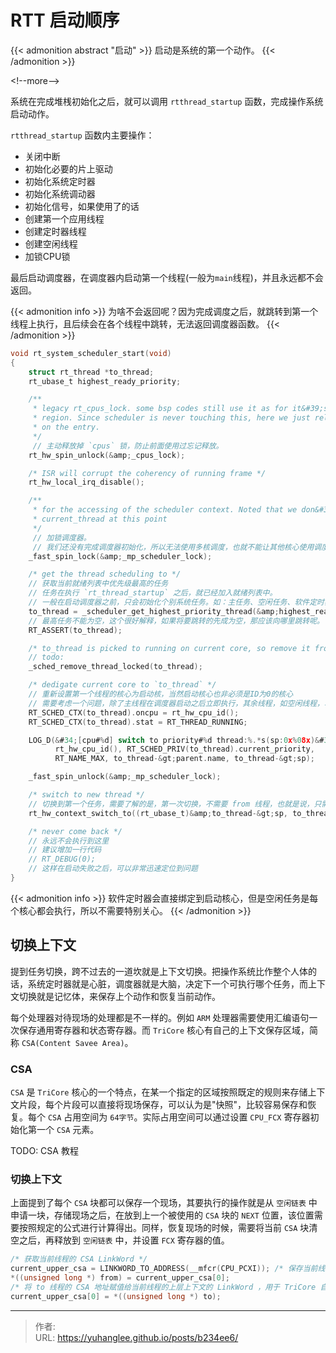 # RTT 启动顺序


{{&lt; admonition abstract &#34;启动&#34; &gt;}}
启动是系统的第一个动作。
{{&lt; /admonition &gt;}}




&lt;!--more--&gt;


系统在完成堆桟初始化之后，就可以调用 `rtthread_startup` 函数，完成操作系统启动动作。

`rtthread_startup` 函数内主要操作：
- 关闭中断
- 初始化必要的片上驱动
- 初始化系统定时器
- 初始化系统调动器
- 初始化信号，如果使用了的话
- 创建第一个应用线程
- 创建定时器线程
- 创建空闲线程
- 加锁CPU锁

最后启动调度器，在调度器内启动第一个线程(一般为`main`线程)，并且永远都不会返回。

{{&lt; admonition info &gt;}}
为啥不会返回呢？因为完成调度之后，就跳转到第一个线程上执行，且后续会在各个线程中跳转，无法返回调度器函数。
{{&lt; /admonition &gt;}}

``` C
void rt_system_scheduler_start(void)
{
    struct rt_thread *to_thread;
    rt_ubase_t highest_ready_priority;

    /**
     * legacy rt_cpus_lock. some bsp codes still use it as for it&#39;s critical
     * region. Since scheduler is never touching this, here we just release it
     * on the entry.
     */
     // 主动释放掉 `cpus` 锁，防止前面使用过忘记释放。
    rt_hw_spin_unlock(&amp;_cpus_lock);

    /* ISR will corrupt the coherency of running frame */
    rt_hw_local_irq_disable();

    /**
     * for the accessing of the scheduler context. Noted that we don&#39;t have
     * current_thread at this point
     */
     // 加锁调度器。
     // 我们还没有完成调度器初始化，所以无法使用多核调度，也就不能让其他核心使用调度器。
    _fast_spin_lock(&amp;_mp_scheduler_lock);

    /* get the thread scheduling to */
    // 获取当前就绪列表中优先级最高的任务
    // 任务在执行 `rt_thread_startup` 之后，就已经加入就绪列表中。
    // 一般在启动调度器之前，只会初始化个别系统任务。如：主任务、空闲任务、软件定时器任务。
    to_thread = _scheduler_get_highest_priority_thread(&amp;highest_ready_priority);
    // 最高任务不能为空，这个很好解释，如果将要跳转的先成为空，那应该向哪里跳转呢。
    RT_ASSERT(to_thread);

    /* to_thread is picked to running on current core, so remove it from ready queue */
    // todo:
    _sched_remove_thread_locked(to_thread);

    /* dedigate current core to `to_thread` */
    // 重新设置第一个线程的核心为启动核，当然启动核心也非必须是ID为0的核心
    // 需要考虑一个问题，除了主线程在调度器启动之后立即执行，其余线程，如空闲线程，软件定时器线程是否永远被启动核绑定并执行？
    RT_SCHED_CTX(to_thread).oncpu = rt_hw_cpu_id();
    RT_SCHED_CTX(to_thread).stat = RT_THREAD_RUNNING;

    LOG_D(&#34;[cpu#%d] switch to priority#%d thread:%.*s(sp:0x%08x)&#34;,
          rt_hw_cpu_id(), RT_SCHED_PRIV(to_thread).current_priority,
          RT_NAME_MAX, to_thread-&gt;parent.name, to_thread-&gt;sp);

    _fast_spin_unlock(&amp;_mp_scheduler_lock);

    /* switch to new thread */
    // 切换到第一个任务，需要了解的是，第一次切换，不需要 from 线程，也就是说，只需要知道跳转地址就行。
    rt_hw_context_switch_to((rt_ubase_t)&amp;to_thread-&gt;sp, to_thread);

    /* never come back */
    // 永远不会执行到这里
    // 建议增加一行代码 
    // RT_DEBUG(0);
    // 这样在启动失败之后，可以非常迅速定位到问题
}

```

{{&lt; admonition info &gt;}}
软件定时器会直接绑定到启动核心，但是空闲任务是每个核心都会执行，所以不需要特别关心。
{{&lt; /admonition &gt;}}



## 切换上下文
提到任务切换，跨不过去的一道坎就是上下文切换。把操作系统比作整个人体的话，系统定时器就是心脏，调度器就是大脑，决定下一个可执行哪个任务，而上下文切换就是记忆体，来保存上个动作和恢复当前动作。

每个处理器对待现场的处理都是不一样的。例如 `ARM` 处理器需要使用汇编语句一次保存通用寄存器和状态寄存器。而 `TriCore` 核心有自己的上下文保存区域，简称 `CSA(Content Savee Area)`。

### CSA
`CSA` 是 `TriCore` 核心的一个特点，在某一个指定的区域按照既定的规则来存储上下文片段，每个片段可以直接将现场保存，可以认为是&#34;快照&#34;，比较容易保存和恢复。每个 `CSA` 占用空间为 `64字节`。实际占用空间可以通过设置 `CPU_FCX` 寄存器初始化第一个 `CSA` 元素。

TODO: CSA 教程


### 切换上下文


上面提到了每个 `CSA` 块都可以保存一个现场，其要执行的操作就是从 `空闲链表` 中申请一块，存储现场之后，在放到上一个被使用的 `CSA` 块的 `NEXT` 位置，该位置需要按照规定的公式进行计算得出。同样，恢复现场的时候，需要将当前 `CSA` 块清空之后，再释放到 `空闲链表` 中，并设置 `FCX` 寄存器的值。


```C
/* 获取当前线程的 CSA LinkWord */
current_upper_csa = LINKWORD_TO_ADDRESS(__mfcr(CPU_PCXI)); /* 保存当前线程的 CSA 上下文 */
*((unsigned long *) from) = current_upper_csa[0];
/* 将 to 线程的 CSA 地址赋值给当前线程的上层上下文的 LinkWord ，用于 TriCore 自动切换线程。*/
current_upper_csa[0] = *((unsigned long *) to);
```




---

> 作者:   
> URL: https://yuhanglee.github.io/posts/b234ee6/  

